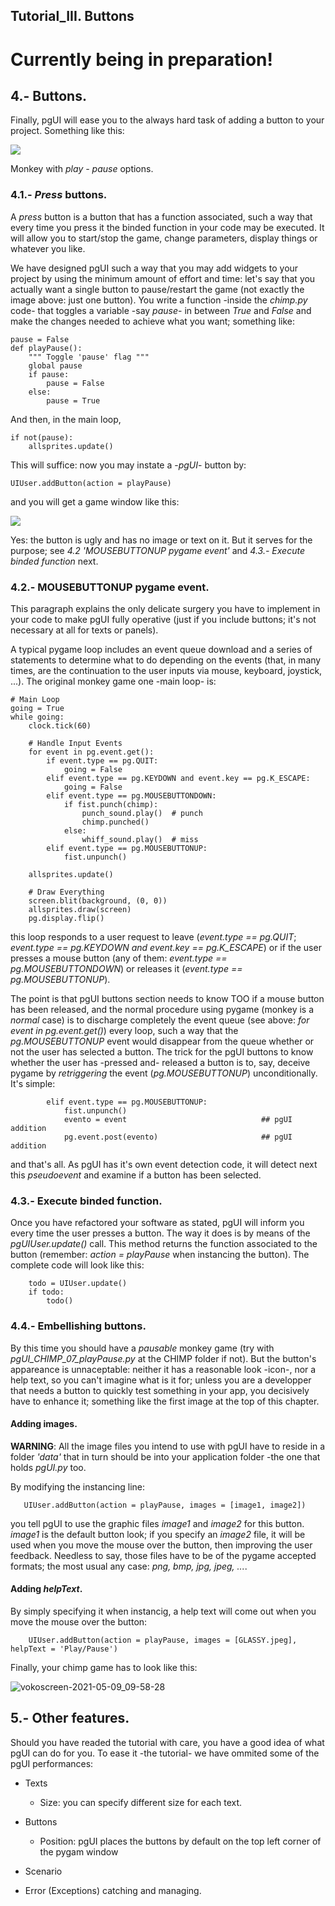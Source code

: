 

## Tutorial_III. Buttons

# Currently being in preparation!

## 4.- Buttons.
Finally, pgUI will ease you to the always hard task of adding a button to your project. Something like this:

![](https://user-images.githubusercontent.com/64075009/117153865-a4c81e00-adbb-11eb-9aa7-ad09920f3bd5.png)

Monkey with *play - pause* options.

### 4.1.- *Press* buttons.
A *press* button is a button that has a function associated, such a way that every time you press it the binded function in your code may be executed. It will allow you to start/stop the game, change parameters, display things or whatever you like.

We have designed pgUI such a way that you may add widgets to your project by using the minimum amount of effort and time: let's say that you actually want a single button to pause/restart the game (not exactly the image above: just one button). You write a function -inside the *chimp.py* code- that toggles a variable -say *pause*- in between *True* and *False* and make the changes needed to achieve what you want; something like:

    pause = False
    def playPause():                                           
        """ Toggle 'pause' flag """
        global pause
        if pause:
            pause = False
        else:
            pause = True

And then, in the main loop,

    if not(pause):                                     
        allsprites.update()

This will suffice: now you may instate a -*pgUI*- button by:

    UIUser.addButton(action = playPause)
    
and you will get a game window like this:

![](https://user-images.githubusercontent.com/64075009/117265288-603c9100-ae54-11eb-90d0-3a12aa722bb1.png)

Yes: the button is ugly and has no image or text on it. But it serves for the purpose; see *4.2 'MOUSEBUTTONUP pygame event'* and *4.3.- Execute binded function* next.


### 4.2.- MOUSEBUTTONUP pygame event.

This paragraph explains the only delicate surgery you have to implement in your code to make pgUI fully operative (just if you include buttons; it's not necessary at all for texts or panels).

A typical pygame loop includes an event queue download and a series of statements to determine what to do depending on the events (that, in many times, are the continuation to the user inputs via mouse, keyboard, joystick, ...). The original monkey game one -main loop- is:

    # Main Loop
    going = True
    while going:
        clock.tick(60)

        # Handle Input Events
        for event in pg.event.get():
            if event.type == pg.QUIT:
                going = False
            elif event.type == pg.KEYDOWN and event.key == pg.K_ESCAPE:
                going = False
            elif event.type == pg.MOUSEBUTTONDOWN:
                if fist.punch(chimp):
                    punch_sound.play()  # punch
                    chimp.punched()
                else:
                    whiff_sound.play()  # miss
            elif event.type == pg.MOUSEBUTTONUP:
                fist.unpunch()

        allsprites.update()

        # Draw Everything
        screen.blit(background, (0, 0))
        allsprites.draw(screen)
        pg.display.flip()

this loop responds to a user request to leave (*event.type == pg.QUIT*; *event.type == pg.KEYDOWN and event.key == pg.K_ESCAPE*) or if the user presses a mouse button (any of them: *event.type == pg.MOUSEBUTTONDOWN*) or releases it (*event.type == pg.MOUSEBUTTONUP*).

The point is that pgUI buttons section needs to know TOO if a mouse button has been released, and the normal procedure using pygame (monkey is a *normal* case) is to discharge completely the event queue (see above: *for event in pg.event.get()*) every loop, such a way that the *pg.MOUSEBUTTONUP* event would disappear from the queue whether or not the user has selected a button. The trick for the pgUI buttons to know whether the user has -pressed and- released a button is to, say, deceive pygame by *retriggering* the event (*pg.MOUSEBUTTONUP*) unconditionally. It's simple:

            elif event.type == pg.MOUSEBUTTONUP:
                fist.unpunch()
                evento = event                              ## pgUI addition
                pg.event.post(evento)                       ## pgUI addition                   

and that's all. As pgUI has it's own event detection code, it will detect next this *pseudoevent* and examine if a button has been selected.

### 4.3.- Execute binded function.

Once you have refactored your software as stated, pgUI will inform you every time the user presses a button. The way it does is by means of the *pgUIUser.update()* call. This method returns the function associated to the button (remember: *action = playPause* when instancing the button). The complete code will look like this:

        todo = UIUser.update()                              
        if todo:                                            
            todo()                                          


### 4.4.- Embellishing buttons.

By this time you should have a *pausable* monkey game (try with *pgUI_CHIMP_07_playPause.py* at the CHIMP folder if not). But the button's appareance is unnaceptable: neither it has a reasonable look -icon-, nor a help text, so you can't imagine what is it for; unless you are a developper that needs a button to quickly test something in your app, you decisively have to enhance it; something like the first image at the top of this chapter.

#### Adding images.
**WARNING**: All the image files you intend to use with pgUI have to reside in a folder *'data'* that in turn should be into your application folder -the one that holds *pgUI.py* too.

By modifying the instancing line:

       UIUser.addButton(action = playPause, images = [image1, image2])

you tell pgUI to use the graphic files *image1* and *image2* for this button. *image1* is the default button look; if you specify an *image2* file, it will be used when you move the mouse over the button, then improving the user feedback. Needless to say, those files have to be of the pygame accepted formats; the most usual any case: *png, bmp, jpg, jpeg, ...*. 

#### Adding *helpText*.
By simply specifying it when instancig, a help text will come out when you move the mouse over the button:

        UIUser.addButton(action = playPause, images = [GLASSY.jpeg], helpText = 'Play/Pause')

Finally, your chimp game has to look like this:


![vokoscreen-2021-05-09_09-58-28](https://user-images.githubusercontent.com/64075009/117564617-36ca7200-b0ad-11eb-8fce-e77d7f09a54c.gif)


## 5.- Other features.

Should you have readed the tutorial with care, you have a good idea of what pgUI can do for you. To ease it -the tutorial- we have ommited some of the pgUI performances:


* Texts
    * Size: you can specify different size for each text.

* Buttons
    * Position: pgUI places the buttons by default on the top left corner of the pygam window  


* Scenario
* Error (Exceptions) catching and managing.

